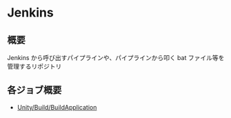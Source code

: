 # Jenkins

## 概要

Jenkins から呼び出すパイプラインや、パイプラインから叩く bat ファイル等を管理するリポジトリ

## 各ジョブ概要

- [Unity/Build/BuildApplication](https://github.com/h-takahashi0209/Jenkins/blob/main/Unity/Pipeline/README.md)

